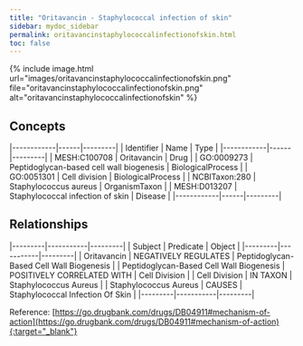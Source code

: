 ```yaml
---
title: "Oritavancin - Staphylococcal infection of skin"
sidebar: mydoc_sidebar
permalink: oritavancinstaphylococcalinfectionofskin.html
toc: false 
---
```


{% include image.html url="images/oritavancinstaphylococcalinfectionofskin.png" file="oritavancinstaphylococcalinfectionofskin.png" alt="oritavancinstaphylococcalinfectionofskin" %}

## Concepts

|------------|------|---------|
| Identifier | Name | Type    |
|------------|------|---------|
| MESH:C100708 | Oritavancin | Drug |
| GO:0009273 | Peptidoglycan-based cell wall biogenesis | BiologicalProcess |
| GO:0051301 | Cell division | BiologicalProcess |
| NCBITaxon:280 | Staphylococcus aureus | OrganismTaxon |
| MESH:D013207 | Staphylococcal infection of skin | Disease |
|------------|------|---------|

## Relationships

|---------|-----------|---------|
| Subject | Predicate | Object  |
|---------|-----------|---------|
| Oritavancin | NEGATIVELY REGULATES | Peptidoglycan-Based Cell Wall Biogenesis |
| Peptidoglycan-Based Cell Wall Biogenesis | POSITIVELY CORRELATED WITH | Cell Division |
| Cell Division | IN TAXON | Staphylococcus Aureus |
| Staphylococcus Aureus | CAUSES | Staphylococcal Infection Of Skin |
|---------|-----------|---------|

Reference: [https://go.drugbank.com/drugs/DB04911#mechanism-of-action](https://go.drugbank.com/drugs/DB04911#mechanism-of-action){:target="_blank"}